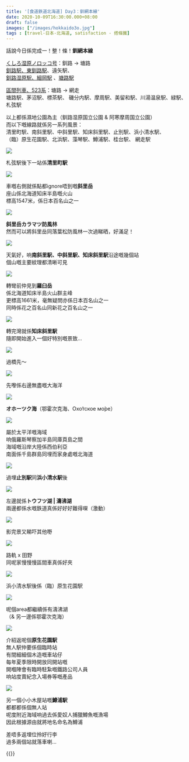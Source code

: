 ```yaml
---
title: '[食道鉄道北海道] Day3：釧網本線'
date: 2020-10-09T16:30:00.000+08:00
draft: false
images: ["/images/hokkaido3o.jpg"]
tags : [travel-日本-北海道, satisfaction - 搭條鐵]
---
```


話說今日係完成一！整！條！**釧網本線**   

[くしろ湿原ノロッコ号](https://hidie.net/hokkaido3h/)：釧路 → 塘路  
[釧路駅、東釧路駅](https://hidie.net/hokkaido3j/)、遠矢駅、  
[釧路湿原駅、細岡駅](https://hidie.net/hokkaido3k/) 、[塘路駅](https://hidie.net/hokkaido3l/)  

[區間列車、523系](https://hidie.net/hokkaido3m/)：塘路 → 網走  
塘路駅、茅沼駅、標茶駅、	磯分内駅、摩周駅、美留和駅、川湯温泉駅、緑駅、札弦駅  
  
以上都係濕地公園為主（釧路湿原国立公園 & 阿寒摩周国立公園）  
而以下嘅線路就係另一系列風景：  
清里町駅、南斜里駅、中斜里駅、知床斜里駅、止別駅、浜小清水駅、  
（臨）原生花園駅、北浜駅、藻琴駅、鱒浦駅、桂台駅、	網走駅  

![](/images/hokkaido3o1.jpg)

札弦駅後下一站係**清里町駅**

![](/images/hokkaido3o2.jpg)

車嘅右側就係點都ignore唔到嘅**斜里岳**  
座山係北海道知床半島嘅火山  
標高1547米，係日本百名山之一  

![](/images/hokkaido3o3.jpg)

**斜里岳カラマツ防風林**  
然而可以將斜里岳同落葉松防風林一次過睇晒，好滿足！

![](/images/hokkaido3o4.jpg)

天氣好，响**南斜里駅、中斜里駅、知床斜里駅**沿途嘅幾個站  
個山嘅主要紋理都清晰可見  

![](/images/hokkaido3o5.jpg)

轉彎前仲見到**羅臼岳**  
係北海道知床半島火山群主峰  
更標高1661米，毫無疑問亦係日本百名山之一  
同時係花之百名山同新花之百名山之一  

![](/images/hokkaido3o6.jpg)

轉完灣就係**知床斜里駅**  
隨即開始進入一個好特別嘅景致...  

![](/images/hokkaido3o7.jpg)

過橋先～

![](/images/hokkaido3o8.jpg)

先嚟係右邊無盡嘅大海洋  

![](/images/hokkaido3o9.jpg)

**オホーツク海**（鄂霍次克海、Охо́тское мо́ре）

![](/images/hokkaido3o10.jpg)

屬於太平洋嘅海域  
响俄羅斯琴察加半島同庫頁島之間  
海域嘅沿岸大陸係西伯利亞  
南面係千島群島同埋而家身處嘅北海道  

![](/images/hokkaido3o11.jpg)

過埋**止別駅**同**浜小清水駅**後

![](/images/hokkaido3o12.jpg)

左邊就係**トウフツ湖 | 濤沸湖**  
兩邊都係水嘅鉄道真係好好好難得㗎（激動）  

![](/images/hokkaido3o13.jpg)

影完景又睇吓其他嘢

![](/images/hokkaido3o14.jpg)

路軌 x 田野  
同呢家慢慢慢區間車真係好夾

![](/images/hokkaido3o15.jpg)

浜小清水駅後係（臨）原生花園駅  

![](/images/hokkaido3o16.jpg)

呢個area都繼續係有濤沸湖  
（& 另一邊係鄂霍次克海）  

![](/images/hokkaido3o17.jpg)

介紹返呢個**原生花園駅**  
無人駅仲要係個臨時站  
有間細細個木造嘅車站仔  
每年夏季限時開放同開站嘅  
開嗰陣會有臨時駐紮嘅鐵路公司人員  
响站度賣紀念入場券等嘅產品  

![](/images/hokkaido3o18.jpg)

另一個小小木屋站嘅**鱒浦駅**  
都都都係個無人站  
呢度附近海域响過去係愛奴人捕獵鱒魚嘅漁場  
因此根據源由就將地名命名為鱒浦  
  
  
差唔多返埋位拎好行李  
過多兩個站就落車喇...  


{{<hokkaido>}}
